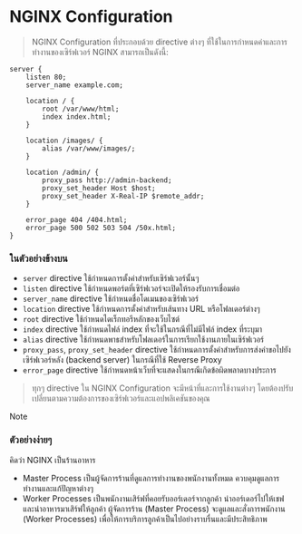# NGINX Configuration

>  NGINX Configuration ที่ประกอบด้วย directive ต่างๆ ที่ใช้ในการกำหนดค่าและการทำงานของเซิร์ฟเวอร์ NGINX สามารถเป็นดังนี้:

```
server {
    listen 80;
    server_name example.com;

    location / {
        root /var/www/html;
        index index.html;
    }

    location /images/ {
        alias /var/www/images/;
    }

    location /admin/ {
        proxy_pass http://admin-backend;
        proxy_set_header Host $host;
        proxy_set_header X-Real-IP $remote_addr;
    }

    error_page 404 /404.html;
    error_page 500 502 503 504 /50x.html;
}
```

### ในตัวอย่างข้างบน
  - `server` directive ใช้กำหนดการตั้งค่าสำหรับเซิร์ฟเวอร์นั้นๆ
  - `listen` directive ใช้กำหนดพอร์ตที่เซิร์ฟเวอร์จะเปิดให้รองรับการเชื่อมต่อ
  - `server_name` directive ใช้กำหนดชื่อโดเมนของเซิร์ฟเวอร์
  - `location` directive ใช้กำหนดการตั้งค่าสำหรับเส้นทาง URL หรือโฟลเดอร์ต่างๆ
  - `root` directive ใช้กำหนดไดเร็กทอรีหลักของเว็บไซต์
  - `index` directive ใช้กำหนดไฟล์ index ที่จะใช้ในกรณีที่ไม่มีไฟล์ index ที่ระบุมา
  - `alias` directive ใช้กำหนดพาธสำหรับโฟลเดอร์ในการเรียกใช้งานภายในเซิร์ฟเวอร์
  - `proxy_pass`, `proxy_set_header` directive ใช้กำหนดการตั้งค่าสำหรับการส่งคำขอไปยังเซิร์ฟเวอร์หลัง (backend server) ในกรณีที่ใช้ Reverse Proxy
  - `error_page` directive ใช้กำหนดหน้าเว็บที่จะแสดงในกรณีเกิดข้อผิดพลาดบางประการ

> ทุกๆ directive ใน NGINX Configuration จะมีหน้าที่และการใช้งานต่างๆ โดยต้องปรับเปลี่ยนตามความต้องการของเซิร์ฟเวอร์และแอปพลิเคชันของคุณ

> [!NOTE]
> ### ตัวอย่างง่ายๆ
> คิดว่า NGINX เป็นร้านอาหาร
>   - Master Process เป็นผู้จัดการร้านที่ดูแลการทำงานของพนักงานทั้งหมด ควบคุมดูแลการทำงานและแก้ปัญหาต่างๆ
>   - Worker Processes เป็นพนักงานเสิร์ฟที่คอยรับออร์เดอร์จากลูกค้า นำออร์เดอร์ไปให้เชฟ และนำอาหารมาเสิร์ฟให้ลูกค้า
> ผู้จัดการร้าน (Master Process) จะดูแลและสั่งการพนักงาน (Worker Processes) เพื่อให้การบริการลูกค้าเป็นไปอย่างราบรื่นและมีประสิทธิภาพ
